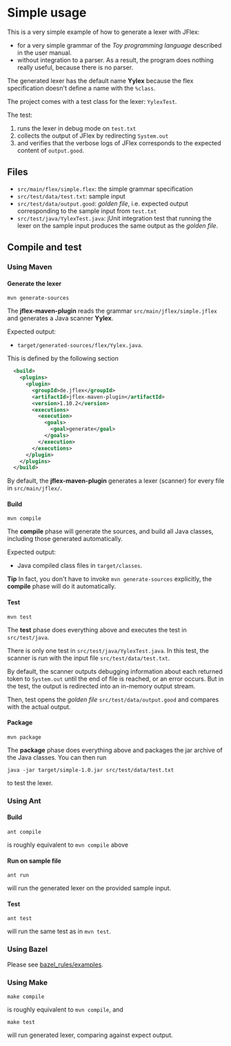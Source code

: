 <!--
  Copyright 2020, Gerwin Klein, Régis Décamps, Steve Rowe
  SPDX-License-Identifier: CC-BY-SA-4.0
-->

# Simple usage

This is a very simple example of how to generate a lexer with JFlex:

- for a very simple grammar of the _Toy programming language_
  described in the user manual.
- without integration to a parser. As a result, the program
  does nothing really useful, because there is no parser.

The generated lexer has the default name **Yylex** because the flex
specification doesn't define a name with the `%class`.

The project comes with a test class for the lexer: `YylexTest`.

The test:

1. runs the lexer in debug mode on `test.txt`
2. collects the output of JFlex by redirecting `System.out`
3. and verifies that the verbose logs of JFlex corresponds to
   the expected content of `output.good`.


## Files

* `src/main/flex/simple.flex`:
  the simple grammar specification
* `src/test/data/test.txt`:
  sample input
* `src/test/data/output.good`:
  _golden file_, i.e. expected output corresponding to the sample input from `test.txt`
* `src/test/java/YylexTest.java`:
   jUnit integration test that running the lexer on the sample input produces
   the same output as the _golden file_.


## Compile and test

### Using Maven

#### Generate the lexer

    mvn generate-sources

The **jflex-maven-plugin** reads the grammar `src/main/jflex/simple.jflex`
and generates a Java scanner **Yylex**.

Expected output:

* `target/generated-sources/flex/Yylex.java`.

This is defined by the following section

```xml
  <build>
    <plugins>
      <plugin>
        <groupId>de.jflex</groupId>
        <artifactId>jflex-maven-plugin</artifactId>
        <version>1.10.2</version>
        <executions>
          <execution>
            <goals>
              <goal>generate</goal>
            </goals>
          </execution>
        </executions>
      </plugin>
    </plugins>
  </build>
```

By default, the **jflex-maven-plugin** generates a lexer (scanner) for every
file in `src/main/jflex/`.

#### Build

    mvn compile

The **compile** phase will generate the sources, and build all Java classes,
including those generated automatically.

Expected output:

* Java compiled class files in `target/classes`.

**Tip** In fact, you don't have to invoke `mvn generate-sources` explicitly,
the **compile** phase will do it automatically.

#### Test

    mvn test

The **test** phase does everything above and executes the test in `src/test/java`.

There is only one test in `src/test/java/YylexTest.java`.
In this test, the scanner is run with the input file `src/test/data/test.txt`.

By default, the scanner outputs debugging information about each returned
token to `System.out` until the end of file is reached, or an error occurs.
But in the test, the output is redirected into an in-memory output stream.

Then, test opens the _golden file_ `src/test/data/output.good` and compares
with the actual output.


#### Package

    mvn package

The **package** phase does everything above and packages the jar archive of the Java classes. You can then run

    java -jar target/simple-1.0.jar src/test/data/test.txt

to test the lexer.

### Using Ant

#### Build

    ant compile

is roughly equivalent to `mvn compile` above

#### Run on sample file

    ant run

will run the generated lexer on the provided sample input.

#### Test

    ant test

will run the same test as in `mvn test`.

### Using Bazel

Please see [bazel_rules/examples](https://github.com/jflex-de/bazel_rules).


### Using Make

    make compile

is roughly equivalent to `mvn compile`, and

    make test

will run generated lexer, comparing against expect output.